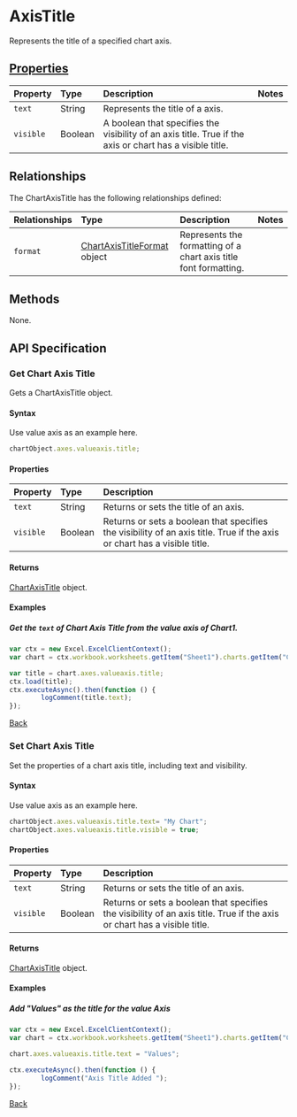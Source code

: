 # AxisTitle
Represents the title of a specified chart axis.

## [Properties](#get-chart-axis-title)

| Property         | Type    |Description|Notes |
|:-----------------|:--------|:----------|:-----|
| `text` | String |Represents the title of a axis. | 
| `visible` | Boolean |A boolean that specifies the visibility of an axis title. True if the axis or chart has a visible title.  | 

## Relationships
The ChartAxisTitle has the following relationships defined:

| Relationships    | Type    |Description|Notes |
|:-----------------|:--------|:----------|:-----|
| `format`          |[ChartAxisTitleFormat](chartAxisTitleFormat.md) object | Represents the formatting of a chart axis title font formatting.

## Methods
None.

## API Specification 

### Get Chart Axis Title

Gets a ChartAxisTitle object.

#### Syntax
Use value axis as an example here.

```js
chartObject.axes.valueaxis.title;
```
#### Properties
| Property         | Type    |Description| 
|:-----------------|:--------|:----------|
| `text` | String |Returns or sets the title of an axis. | 
| `visible` | Boolean |Returns or sets a boolean that specifies the visibility of an axis title. True if the axis or chart has a visible title.  | 

#### Returns

[ChartAxisTitle](chartAxisTitle.md) object. 

#### Examples

##### Get the `text` of Chart Axis Title from the value axis of Chart1.
```js
var ctx = new Excel.ExcelClientContext();
var chart = ctx.workbook.worksheets.getItem("Sheet1").charts.getItem("Chart1");	

var title = chart.axes.valueaxis.title;
ctx.load(title);
ctx.executeAsync().then(function () {
		logComment(title.text);
});
```

[Back](#properties)

### Set Chart Axis Title

Set the properties of a chart axis title, including text and visibility.

#### Syntax
Use value axis as an example here.
```js
chartObject.axes.valueaxis.title.text= "My Chart"; 
chartObject.axes.valueaxis.title.visible = true;
```

#### Properties
| Property         | Type    |Description| 
|:-----------------|:--------|:----------|
| `text` | String |Returns or sets the title of an axis. | 
| `visible` | Boolean |Returns or sets a boolean that specifies the visibility of an axis title. True if the axis or chart has a visible title.  |

#### Returns

[ChartAxisTitle](chartAxisTitle.md) object. 


#### Examples

##### Add "Values" as the title for the value Axis
```js
var ctx = new Excel.ExcelClientContext();
var chart = ctx.workbook.worksheets.getItem("Sheet1").charts.getItem("Chart1");	

chart.axes.valueaxis.title.text = "Values";

ctx.executeAsync().then(function () {
		logComment("Axis Title Added ");
});
```
[Back](#properties)